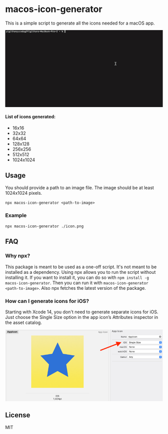 # macos-icon-generator

This is a simple script to generate all the icons needed for a macOS app.

![Preview](docs/usage.gif)

#### List of icons generated:

- 16x16
- 32x32
- 64x64
- 128x128
- 256x256
- 512x512
- 1024x1024

## Usage

You should provide a path to an image file. The image should be at least 1024x1024 pixels.

```
npx macos-icon-generator <path-to-image>
```

### Example

```
npx macos-icon-generator ./icon.png
```

## FAQ

### Why npx?

This package is meant to be used as a one-off script. It's not meant to be installed as a dependency. Using npx allows you to run the script without installing it. If you want to install it, you can do so with `npm install -g macos-icon-generator`. Then you can run it with `macos-icon-generator <path-to-image>`. Also npx fetches the latest version of the package.

### How can I generate icons for iOS?

Starting with Xcode 14, you don't need to generate separate icons for iOS. Just choose the Single Size option in the app icon’s Attributes inspector in the asset catalog.

![Xcode Screenshot](docs/single-size.png)

## License

MIT
